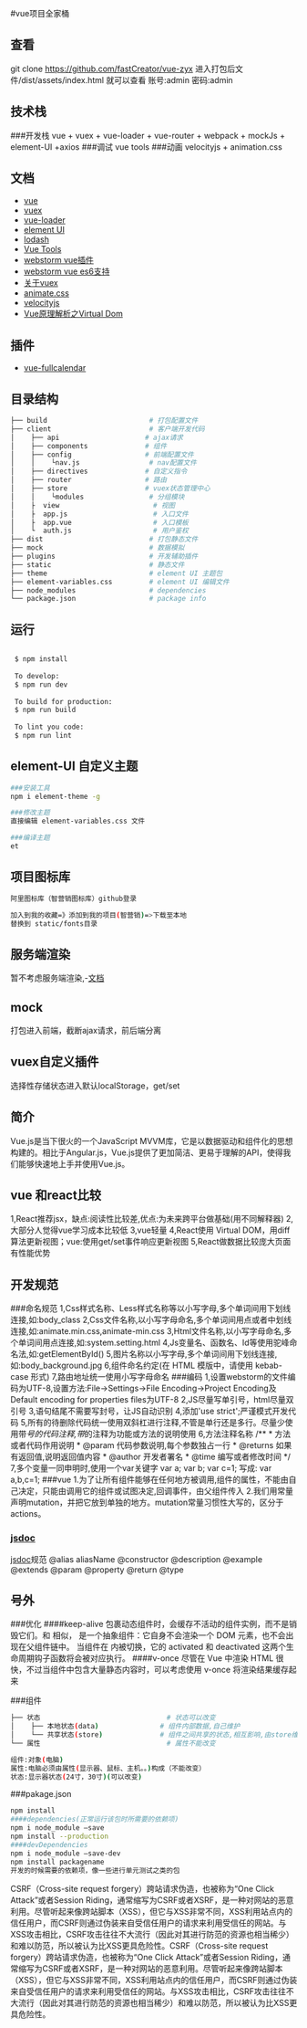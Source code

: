 #vue项目全家桶
## 查看
git clone https://github.com/fastCreator/vue-zyx
进入打包后文件/dist/assets/index.html 就可以查看
账号:admin
密码:admin
## 技术栈
###开发栈
vue + vuex + vue-loader + vue-router + webpack + mockJs + element-UI +axios 
###调试 
vue tools
###动画 
velocityjs + animation.css
## 文档
- [vue](https://cn.vuejs.org/v2/guide/)
- [vuex](https://vuex.vuejs.org/zh-cn/state.html)
- [vue-loader](http://vue-loader.vuejs.org/en/)
- [element UI](http://element.eleme.io/#/zh-CN/component/installation)
- [lodash](http://lodashjs.com/docs/)
- [Vue Tools](https://github.com/vuejs/vue-devtools) 
- [webstorm vue插件](http://www.cnblogs.com/ssrsblogs/p/6231981.html) 
- [webstorm vue es6支持](http://www.cnblogs.com/xuange306/p/6175680.html)  
- [关于vuex](https://github.com/huangtubiao/vuex-example)  
- [animate.css](https://daneden.github.io/animate.css/)  
- [velocityjs](https://github.com/shepherdwind/velocity.js/blob/master/README-cn.md)  
- [Vue原理解析之Virtual Dom](http://www.tuicool.com/articles/ZNry6rj)  

## 插件
- [vue-fullcalendar](https://github.com/Wanderxx/vue-fullcalendar)  
 

## 目录结构

```bash
├── build                         # 打包配置文件 
├── client                        # 客户端开发代码
│    ├── api                     # ajax请求
│    ├── components              # 组件
│    ├── config                  # 前端配置文件
│    │    └nav.js                 # nav配置文件  
│    ├── directives              # 自定义指令
│    ├── router                  # 路由
│    ├── store                   # vuex状态管理中心
│    │    └modules                # 分组模块
│    ├  view                       # 视图
│    ├  app.js                     # 入口文件
│    ├  app.vue                    # 入口模板
│    └  auth.js                    # 用户鉴权
├── dist                          # 打包静态文件 
├── mock                          # 数据模拟 
├── plugins                       # 开发辅助插件 
├── static                        # 静态文件 
├── theme                         # element UI 主题包 
├── element-variables.css         # element UI 编辑文件
├── node_modules                  # dependencies
└── package.json                  # package info
```
## 运行
```bash

 $ npm install 
 
 To develop:
 $ npm run dev
 
 To build for production:
 $ npm run build
 
 To lint you code:
 $ npm run lint
```
 
## element-UI 自定义主题
```bash
###安装工具
npm i element-theme -g

###修改主题
直接编辑 element-variables.css 文件

###编译主题
et
``` 

## 项目图标库
```bash
阿里图标库（智营销图标库）github登录

加入到我的收藏=》添加到我的项目(智营销)=>下载至本地
替换到 static/fonts目录 
``` 

## 服务端渲染
 暂不考虑服务端渲染,-[文档](https://github.com/vuejs/vue/tree/dev/packages/vue-server-renderer)

## mock
打包进入前端，截断ajax请求，前后端分离

## vuex自定义插件
选择性存储状态进入默认localStorage，get/set

## 简介
Vue.js是当下很火的一个JavaScript MVVM库，它是以数据驱动和组件化的思想构建的。相比于Angular.js，Vue.js提供了更加简洁、更易于理解的API，使得我们能够快速地上手并使用Vue.js。

## vue 和react比较
1,React推荐jsx，缺点:阅读性比较差,优点:为未来跨平台做基础(用不同解释器)
2,大部分人觉得vue学习成本比较低
3,vue轻量
4,React使用 Virtual DOM，用diff算法更新视图；vue:使用get/set事件响应更新视图
5,React做数据比较庞大页面有性能优势

## 开发规范
###命名规范
1,Css样式名称、Less样式名称等以小写字母,多个单词间用下划线连接,如:body_class
2,Css文件名称,以小写字母命名,多个单词间用点或者中划线连接,如:animate.min.css,animate-min.css
3,Html文件名称,以小写字母命名,多个单词间用点连接,如:system.setting.html
4,Js变量名、函数名、Id等使用驼峰命名法,如:getElementById() 
5,图片名称以小写字母,多个单词间用下划线连接,如:body_background.jpg 
6,组件命名约定(在 HTML 模版中，请使用 kebab-case 形式)
7,路由地址统一使用小写字母命名 
###编码
1,设置webstorm的文件编码为UTF-8,设置方法:File->Settings->File Encoding->Project Encoding及Default encoding for properties files为UTF-8
2,JS尽量写单引号，html尽量双引号
3,语句结尾不需要写封号，让JS自动识别
4,添加'use strict';严谨模式开发代码
5,所有的待删除代码统一使用双斜杠进行注释,不管是单行还是多行。尽量少使用带*号的代码注释,带*的注释为功能或方法的说明使用
6,方法注释名称
      /**
       * 方法或者代码作用说明 
       * @param 代码参数说明,每个参数独占一行
       * @returns 如果有返回值,说明返回值内容
       * @author 开发者署名
       * @time 编写或者修改时间
       */
7,多个变量一同申明时,使用一个var关键字 
      var a;
      var b;
      var c=1;
      写成:
      var a,b,c=1;
###vue
1.为了让所有组件能够在任何地方被调用,组件的属性，不能由自己决定，只能由调用它的组件或试图决定,回调事件，由父组件传入
2.我们用常量声明mutation，并把它放到单独的地方。mutation常量习惯性大写的，区分于actions。
### [jsdoc](http://ask.dcloud.net.cn/article/129)
[jsdoc](http://ask.dcloud.net.cn/article/129)规范
@alias aliasName
@constructor
@description
@example
@extends
@param
@property
@return
@type



## 号外
###优化
####keep-alive
<keep-alive> 包裹动态组件时，会缓存不活动的组件实例，而不是销毁它们。和 <transition> 相似，<keep-alive> 是一个抽象组件：它自身不会渲染一个 DOM 元素，也不会出现在父组件链中。
当组件在 <keep-alive> 内被切换，它的 activated 和 deactivated 这两个生命周期钩子函数将会被对应执行。
####v-once
尽管在 Vue 中渲染 HTML 很快，不过当组件中包含大量静态内容时，可以考虑使用 v-once 将渲染结果缓存起来

###组件
```bash
├── 状态                               # 状态可以改变
│    ├── 本地状态(data)               # 组件内部数据,自己维护
│    └── 共享状态(store)              # 组件之间共享的状态,相互影响,由store维护
└── 属性                               # 属性不能改变

组件:对象(电脑)
属性:电脑必须由属性(显示器、鼠标、主机。。)构成（不能改变）
状态:显示器状态(24寸，30寸)(可以改变)
``` 
 

 
###pakage.json
```bash
npm install 
####dependencies(正常运行该包时所需要的依赖项)
npm i node_module –save 
npm install --production
####devDependencies
npm i node_module –save-dev
npm install packagename
开发的时候需要的依赖项，像一些进行单元测试之类的包
```
 
CSRF（Cross-site request forgery）跨站请求伪造，也被称为“One Click Attack”或者Session Riding，通常缩写为CSRF或者XSRF，是一种对网站的恶意利用。尽管听起来像跨站脚本（XSS），但它与XSS非常不同，XSS利用站点内的信任用户，而CSRF则通过伪装来自受信任用户的请求来利用受信任的网站。与XSS攻击相比，CSRF攻击往往不大流行（因此对其进行防范的资源也相当稀少）和难以防范，所以被认为比XSS更具危险性。CSRF（Cross-site request forgery）跨站请求伪造，也被称为“One Click Attack”或者Session Riding，通常缩写为CSRF或者XSRF，是一种对网站的恶意利用。尽管听起来像跨站脚本（XSS），但它与XSS非常不同，XSS利用站点内的信任用户，而CSRF则通过伪装来自受信任用户的请求来利用受信任的网站。与XSS攻击相比，CSRF攻击往往不大流行（因此对其进行防范的资源也相当稀少）和难以防范，所以被认为比XSS更具危险性。
